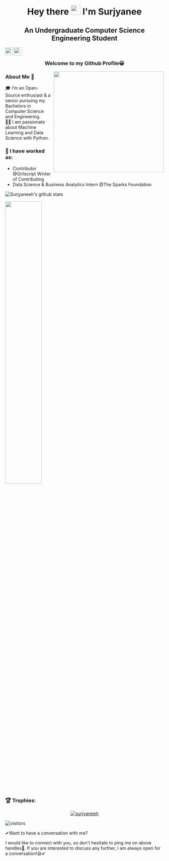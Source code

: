 <h1 align="center">Hey there <img src="https://raw.githubusercontent.com/MartinHeinz/MartinHeinz/master/wave.gif" width="30px"> I'm Surjyanee </h1>
<h2 align="center">An Undergraduate Computer Science Engineering Student </h2>


<a href="https://www.linkedin.com/in/surjyanee-halder-bb4b661a6/">
  <img align="left" width="24px" src="https://cdn.jsdelivr.net/npm/simple-icons@v3/icons/linkedin.svg"  />
</a>

<a href="mailto:surjyaneeh@gmail.com">
  <img align="left" width="26px" src="https://cdn.jsdelivr.net/npm/simple-icons@v3/icons/gmail.svg" />
</a>

<br />

<h3 align="center">Welcome to my Github Profile😀</h3>
<img src="https://user-images.githubusercontent.com/68391974/126289518-a8422fd8-b728-4425-a231-b918c37aad8e.gif" align="right" width="350" height="320"/>


### About Me 🚀
🎓 I’m an Open-Source enthusiast & a senior pursuing my Bachelors in Computer Science and Engineering. </br>
👨‍💻  I am passionate about Machine Learning and Data Science with Python.


### 🔭 I have worked as:

   - Contributor @Girlscript Winter of Contributing
   - Data Science & Business Analytics Intern @The Sparks Foundation


![Surjyaneeh's github stats](https://github-readme-stats.vercel.app/api?username=surjyaneeh&show_icons=true&hide_border=true)
<br />

<img width="48%" src="https://github-readme-streak-stats.herokuapp.com/?user=surjyaneeh&theme=tokyonight" />
</p>

### 🏆 Trophies:
<p align="center"> <a href="https://github.com/ryo-ma/github-profile-trophy"><img src="https://github-profile-trophy.vercel.app/?username=surjyaneeh" alt="surjyaneeh" /></a> </p>


![visitors](https://visitor-badge.laobi.icu/badge?page_id=surjyaneeh.surjyaneeh)

✔Want to have a conversation with me?

I would like to connect with you, so don't hesitate to ping me on above handles🤝. If you are interested to discuss any further, I am always open for a conversation!😃✔

<!--
**surjyaneeh/surjyaneeh** is a ✨ _special_ ✨ repository because its `README.md` (this file) appears on your GitHub profile.

Here are some ideas to get you started:

- 🔭 I’m currently working on ...
- 🌱 I’m currently learning ...
- 👯 I’m looking to collaborate on ...
- 🤔 I’m looking for help with ...
- 💬 Ask me about ...
- 📫 How to reach me: ...
- 😄 Pronouns: ...
- ⚡ Fun fact: ...
-->
